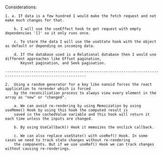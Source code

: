 Considerations:

    1. a. If data is a few hundred I would make the fetch request and not make much changes for that.

        b. I will use the useEffect hook to get request with empty dependencies '[]' so it only runs once.

        c. To store the data I will use the useState hook with the object as default or depending on incoming data.

        d. If the database used is a Relational database then I would use different approaches like Offset pagination,
           Keyset pagination, and Seek pagination.

    -----------------------------------------------------------------------------------------------------------

    2.  Using a random generator for a key like nanoid forces the react application to rerender which is forced
        by the reconciliation process to always view every element in the array as "new" or "changed".

        a. We can avoid re-rendering by using Memoization by using useMemo() Hook by using this hook the computed result is
        saved in the cachedValue variable and this hook will return it each time unless the inputs are changed.

        b. By using UseCallback() Hook it memoizes the onclick callback.

        c. We can also replace useState() with useRef() Hook. In some cases we need to track state changes without re-rendering
        the components. But if we use useRef() Hook we can track changes without causing re-renderings.
